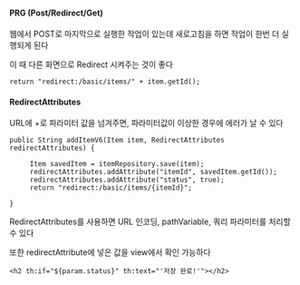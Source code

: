 #### PRG (Post/Redirect/Get)
웹에서 POST로 마지막으로 실행한 작업이 있는데 새로고침을 하면 작업이 한번 더 실행되게 된다

이 때 다른 화면으로 Redirect 시켜주는 것이 좋다
```
return "redirect:/basic/items/" + item.getId();
```


#### RedirectAttributes
URL에 +로 파라미터 값을 넘겨주면, 파라미터값이 이상한 경우에 에러가 날 수 있다

```
public String addItemV6(Item item, RedirectAttributes redirectAttributes) {

     Item savedItem = itemRepository.save(item);
     redirectAttributes.addAttribute("itemId", savedItem.getId());
     redirectAttributes.addAttribute("status", true);
     return "redirect:/basic/items/{itemId}";

}
```
RedirectAttributes를 사용하면 URL 인코딩, pathVariable, 쿼리 파라미터를 처리할 수 있다

또한 redirectAttribute에 넣은 값을 view에서 확인 가능하다

```
<h2 th:if="${param.status}" th:text="'저장 완료!'"></h2>
```

